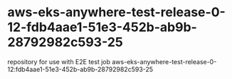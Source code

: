 # aws-eks-anywhere-test-release-0-12-fdb4aae1-51e3-452b-ab9b-28792982c593-25
repository for use with E2E test job aws-eks-anywhere-test-release-0-12:fdb4aae1-51e3-452b-ab9b-28792982c593-25
